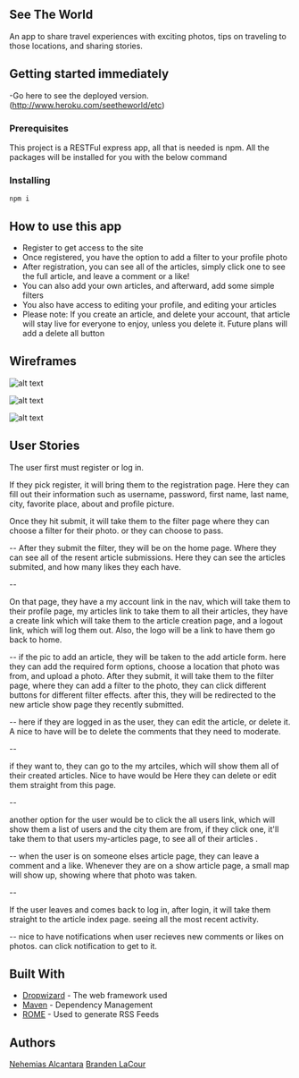 ## See The World

An app to share travel experiences with exciting photos, tips on traveling to those locations, and sharing stories.

## Getting started immediately

-Go here to see the deployed version. (http://www.heroku.com/seetheworld/etc)

### Prerequisites

This project is a RESTFul express app, all that is needed is npm. All the packages will be installed for you with the below command

### Installing

```
npm i
```

## How to use this app

* Register to get access to the site
* Once registered, you have the option to add a filter to your profile photo
* After registration, you can see all of the articles, simply click one to see the full article, and leave a comment or a like!
* You can also add your own articles, and afterward, add some simple filters
* You also have access to editing your profile, and editing your articles
* Please note: If you create an article, and delete your account, that article will stay live for everyone to enjoy, unless you delete it. Future plans will add a delete all button

## Wireframes

![alt text](https://imgur.com/tI5ear6)

![alt text](https://imgur.com/UD4eqme)

![alt text](https://imgur.com/jU3KFhM)

## User Stories

The user first must register or log in.

If they pick register, it will bring them to the registration page.
Here they can fill out their information such as username, password, first name, last name, city, favorite place, about and profile picture.

Once they hit submit, it will take them to the filter page where they can choose a filter for their photo. or they can choose to pass.

--
After they submit the filter, they will be on the home page. Where they can see all of the resent article submissions.
Here they can see the articles submited, and how many likes they each have.

--

On that page, they have a my account link in the nav, which will take them to their profile page, my articles link to take them to all their articles, they have a create link which will take them to the article creation page, and a logout link, which will log them out. Also, the logo will be a link to have them go back to home.

--
if the pic to add an article, they will be taken to the add article form. here they can add the required form options, choose a location that photo was from, and upload a photo. After they submit, it will take them to the filter page, where they can add a filter to the photo, they can click different buttons for different filter effects. after this, they will be redirected to the new article show page they recently submitted.

--
here if they are logged in as the user, they can edit the article, or delete it. A nice to have will be to delete the comments that they need to moderate.

--

if they want to, they can go to the my artciles, which will show them all of their created articles. Nice to have would be Here they can delete or edit them straight from this page.

--

another option for the user would be to click the all users link, which will show them a list of users and the city them are from, if they click one, it'll take them to that users my-articles page, to see all of their articles .

--
when the user is on someone elses article page, they can leave a comment and a like. Whenever they are on a show article page, a small map will show up, showing where that photo was taken. 

-- 

If the user leaves and comes back to log in, after login, it will take them straight to the article index page. seeing all the most recent activity.

--
nice to have
notifications when user recieves new comments or likes on photos. can click notification to get to it.


## Built With

* [Dropwizard](http://www.dropwizard.io/1.0.2/docs/) - The web framework used
* [Maven](https://maven.apache.org/) - Dependency Management
* [ROME](https://rometools.github.io/rome/) - Used to generate RSS Feeds

## Authors
[Nehemias Alcantara](https://github.com/nemiasalc56)
[Branden LaCour](https://github.com/BrandenLaCour)


